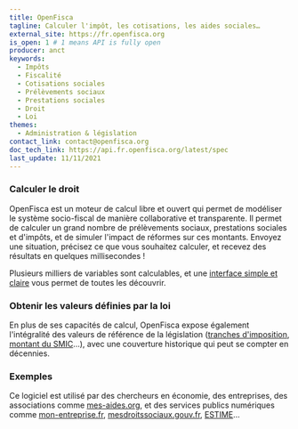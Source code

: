 ```yaml
---
title: OpenFisca
tagline: Calculer l'impôt, les cotisations, les aides sociales…
external_site: https://fr.openfisca.org
is_open: 1 # 1 means API is fully open
producer: anct
keywords:
  - Impôts
  - Fiscalité
  - Cotisations sociales
  - Prélèvements sociaux
  - Prestations sociales
  - Droit
  - Loi
themes:
  - Administration & législation
contact_link: contact@openfisca.org
doc_tech_link: https://api.fr.openfisca.org/latest/spec
last_update: 11/11/2021
---
```


### Calculer le droit

OpenFisca est un moteur de calcul libre et ouvert qui permet de modéliser le système socio-fiscal de manière collaborative et transparente. Il permet de calculer un grand nombre de prélèvements sociaux, prestations sociales et d'impôts, et de simuler l'impact de réformes sur ces montants.
Envoyez une situation, précisez ce que vous souhaitez calculer, et recevez des résultats en quelques millisecondes !

Plusieurs milliers de variables sont calculables, et une [interface simple et claire](https://legislation.fr.openfisca.org) vous permet de toutes les découvrir.

### Obtenir les valeurs définies par la loi

En plus de ses capacités de calcul, OpenFisca expose également l'intégralité des valeurs de référence de la législation ([tranches d'imposition](https://legislation.fr.openfisca.org/impot_revenu.bareme), [montant du SMIC](https://legislation.fr.openfisca.org/marche_travail.salaire_minimum.smic_h_b)…), avec une couverture historique qui peut se compter en décennies.

### Exemples

Ce logiciel est utilisé par des chercheurs en économie, des entreprises, des associations comme [mes-aides.org](https://mes-aides.org), et des services publics numériques comme [mon-entreprise.fr](https://mon-entreprise.fr), [mesdroitssociaux.gouv.fr](https://mesdroitssociaux.gouv.fr), [ESTIME](https://candidat.francetravail.fr/simucalculreprise/)…
